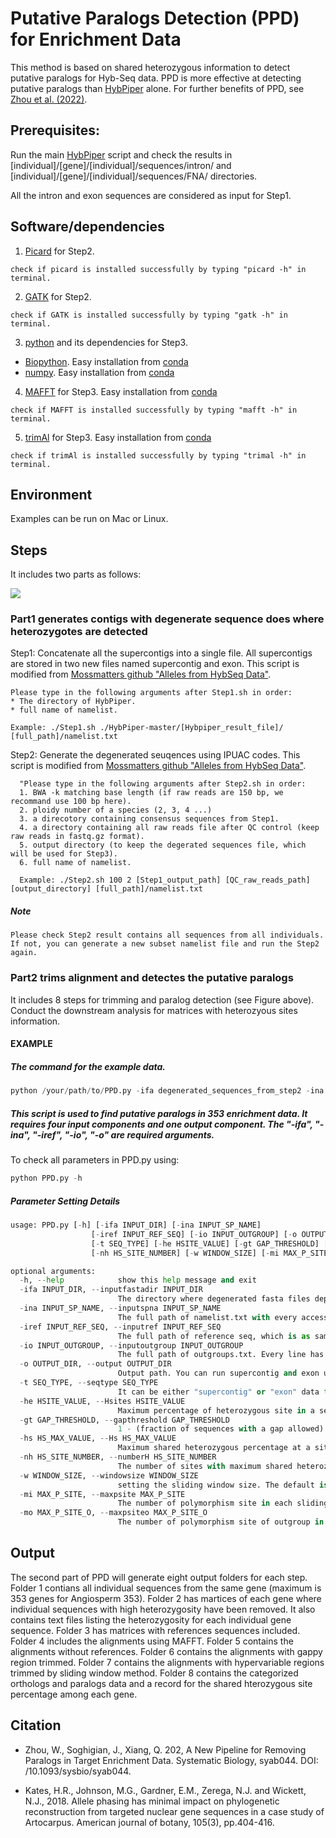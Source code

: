 # Putative Paralogs Detection (PPD) for Enrichment Data

This method is based on shared heterozygous information to detect putative paralogs for Hyb-Seq data. PPD is more effective at detecting putative paralogs than [HybPiper](https://github.com/mossmatters/HybPiper) alone. For further benefits of PPD, see [Zhou et al. (2022)](https://academic.oup.com/sysbio/advance-article/doi/10.1093/sysbio/syab044/6306425).

## Prerequisites:
Run the main [HybPiper](https://github.com/mossmatters/HybPiper) script and check the results in [individual]/[gene]/[individual]/sequences/intron/ and [individual]/[gene]/[individual]/sequences/FNA/ directories.

All the intron and exon sequences are considered as input for Step1.

## Software/dependencies

1. [Picard](http://broadinstitute.github.io/picard/) for Step2.
```
check if picard is installed successfully by typing "picard -h" in terminal.
```

2. [GATK](https://software.broadinstitute.org/gatk/download/) for Step2.

```
check if GATK is installed successfully by typing "gatk -h" in terminal.
```

3. [python](https://www.python.org/downloads/) and its dependencies for Step3.
* [Biopython](https://biopython.org/wiki/Packages). Easy installation from [conda](https://biopython.org/wiki/Packages) 
* [numpy](https://numpy.org/doc/stable/user/whatisnumpy.html). Easy installation from [conda](https://anaconda.org/anaconda/numpy)

4. [MAFFT](https://mafft.cbrc.jp/alignment/software/) for Step3. Easy installation from [conda](https://anaconda.org/bioconda/mafft)

```
check if MAFFT is installed successfully by typing "mafft -h" in terminal.
```

5. [trimAl](http://trimal.cgenomics.org/) for Step3. Easy installation from [conda](https://anaconda.org/bioconda/trimal)

```
check if trimAl is installed successfully by typing "trimal -h" in terminal.
```

## Environment
Examples can be run on Mac or Linux.

## Steps
It includes two parts as follows:

![ ](images/Fig.2pipeline.png)

### Part1 generates contigs with degenerate sequence does where heterozygotes are detected
Step1: Concatenate all the supercontigs into a single file. All supercontigs are stored in two new files named supercontig and exon.
  This script is modified from [Mossmatters github "Alleles from HybSeq Data"](https://github.com/mossmatters/phyloscripts/tree/master/alleles_workflow).
  
  ```
  Please type in the following arguments after Step1.sh in order: 
  * The directory of HybPiper.
  * full name of namelist.
  
  Example: ./Step1.sh ./HybPiper-master/[Hybpiper_result_file]/ [full_path]/namelist.txt
  ```
  
Step2: Generate the degenerated seuqences using IPUAC codes.
This script is modified from [Mossmatters github "Alleles from HybSeq Data"](https://github.com/mossmatters/phyloscripts/tree/master/alleles_workflow).

```
  "Please type in the following arguments after Step2.sh in order: 
  1. BWA -k matching base length (if raw reads are 150 bp, we recommand use 100 bp here). 
  2. ploidy number of a species (2, 3, 4 ...)
  3. a direcotory containing consensus sequences from Step1.
  4. a directory containing all raw reads file after QC control (keep raw reads in fastq.gz format).
  5. output directory (to keep the degerated sequences file, which will be used for Step3).
  6. full name of namelist.
  
  Example: ./Step2.sh 100 2 [Step1_output_path] [QC_raw_reads_path] [output_directory] [full_path]/namelist.txt
```
##### Note
```
Please check Step2 result contains all sequences from all individuals. If not, you can generate a new subset namelist file and run the Step2 again.
```

### Part2 trims alignment and detectes the putative paralogs
It includes 8 steps for trimming and paralog detection (see Figure above). Conduct the downstream analysis for matrices with heterozyous sites information.


#### EXAMPLE
##### The command for the example data.
  ```python
  python /your/path/to/PPD.py -ifa degenerated_sequences_from_step2 -ina namelist_C.txt -iref Angiosperms353_targetSequences.fasta -io outgroup.txt -o ./ -t supercontig -he 0.05 -gt 0.51 -hs 0.5 -nh 1 -w 20 -mi 5 -mo 8
  ```
##### This script is used to find putative paralogs in 353 enrichment data. It requires four input components and one output component. The "-ifa", "-ina", "-iref", "-io", "-o" are required arguments.
  
  To check all parameters in PPD.py using:
  ```python
  python PPD.py -h
  ```
  
##### Parameter Setting Details
```python
usage: PPD.py [-h] [-ifa INPUT_DIR] [-ina INPUT_SP_NAME]
                  [-iref INPUT_REF_SEQ] [-io INPUT_OUTGROUP] [-o OUTPUT_DIR]
                  [-t SEQ_TYPE] [-he HSITE_VALUE] [-gt GAP_THRESHOLD] [-hs HS_MAX_VALUE]
                  [-nh HS_SITE_NUMBER] [-w WINDOW_SIZE] [-mi MAX_P_SITE] [-mo MAX_P_SITE_O]

optional arguments:
  -h, --help            show this help message and exit
  -ifa INPUT_DIR, --inputfastadir INPUT_DIR
                        The directory where degenerated fasta files deposits, which are generated by Step2
  -ina INPUT_SP_NAME, --inputspna INPUT_SP_NAME
                        The full path of namelist.txt with every accession in each line
  -iref INPUT_REF_SEQ, --inputref INPUT_REF_SEQ
                        The full path of reference seq, which is as same as the one in Hybpiper. It requires Fasta format. The reference names should be formated as "SPECIESNAME-GENENAME". Please Capitalize them. See example.
  -io INPUT_OUTGROUP, --inputoutgroup INPUT_OUTGROUP
                        The full path of outgroups.txt. Every line has only one accession. See example.
  -o OUTPUT_DIR, --output OUTPUT_DIR
                        Output path. You can run supercontig and exon using the same path, it will generate a "Result" folder under the path for you.
  -t SEQ_TYPE, --seqtype SEQ_TYPE
                        It can be either "supercontig" or "exon" data type. Default is "supercontig".
  -he HSITE_VALUE, --Hsites HSITE_VALUE
                        Maximum percentage of heterozygous site in a sequence. The default value is 0.05 (means 5%).
  -gt GAP_THRESHOLD, --gapthreshold GAP_THRESHOLD
                        1 - (fraction of sequences with a gap allowed). See details in trimmAl -gt. The default value is 0.51. This means that "Removes all sites in the alignment with gaps in 49% or more of the sequences."
  -hs HS_MAX_VALUE, --Hs HS_MAX_VALUE
                        Maximum shared heterozygous percentage at a site. The default value is 0.5 (means 50%).
  -nh HS_SITE_NUMBER, --numberH HS_SITE_NUMBER
                        The number of sites with maximum shared heterozygous percentage. The default value is 1. This means if one or more sites with overwhelming shared heterozygous percentage were detected in a locus, this locus will be considered as paralogs.
  -w WINDOW_SIZE, --windowsize WINDOW_SIZE
                        setting the sliding window size. The default is 20 bp.
  -mi MAX_P_SITE, --maxpsite MAX_P_SITE
                        The number of polymorphism site in each sliding window without outgroup. Default is 4. In the ingroup species, if 5 or more polymorphism sites out of 20 bp window are detected, the whole ploymorphic sites will be removed. This can be customized by the observation of your alignment data.
  -mo MAX_P_SITE_O, --maxpsiteo MAX_P_SITE_O
                        The number of polymorphism site of outgroup in each sliding window. Default is 8. In the outgroup species, if 9 or more polymorphism sites out of 20 bp window are detected, only ploymorphic sites in outgroup will be replaced by "-". This can be customized by the observation of your alignment data.

```

## Output
The second part of PPD will generate eight output folders for each step. Folder 1 contians all individual sequences from the same gene (maximum is 353 genes for Angiosperm 353). Folder 2 has martices of each gene where individual sequences with high heterozygosity have been removed. It also contains text files listing the heterozygosity for each individual gene sequence. Folder 3 has matrices with references sequences included. Folder 4 includes the alignments using MAFFT. Folder 5 contains the alignments without references. Folder 6 contains the alignments with gappy region trimmed. Folder 7 contains the alignments with hypervariable regions trimmed by sliding window method. Folder 8 contains the categorized orthologs and paralogs data and a record for the shared hterozygous site percentage among each gene.

## Citation

* Zhou, W., Soghigian, J., Xiang, Q. 202, A New Pipeline for Removing Paralogs in Target Enrichment Data. Systematic Biology, syab044. DOI: /10.1093/sysbio/syab044.

* Kates, H.R., Johnson, M.G., Gardner, E.M., Zerega, N.J. and Wickett, N.J., 2018. Allele phasing has minimal impact on phylogenetic reconstruction from targeted nuclear gene sequences in a case study of Artocarpus. American journal of botany, 105(3), pp.404-416.
